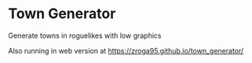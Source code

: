# Town Generator
Generate towns in roguelikes with low graphics

Also running in web version at
https://zroga95.github.io/town_generator/
